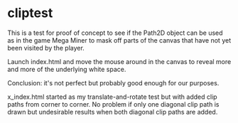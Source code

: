 # cliptest

This is a test for proof of concept to see if the Path2D object can be used
as in the game Mega Miner to mask off parts of the canvas that have
not yet been visited by the player.

Launch index.html and move the mouse around in the canvas to reveal
more and more of the underlying white space.

Conclusion: it's not perfect but probably good enough for our purposes.

x_index.html started as my translate-and-rotate test but with added
clip paths from corner to corner.  No problem if only one diagonal
clip path is drawn but undesirable results when both diagonal
clip paths are added.
